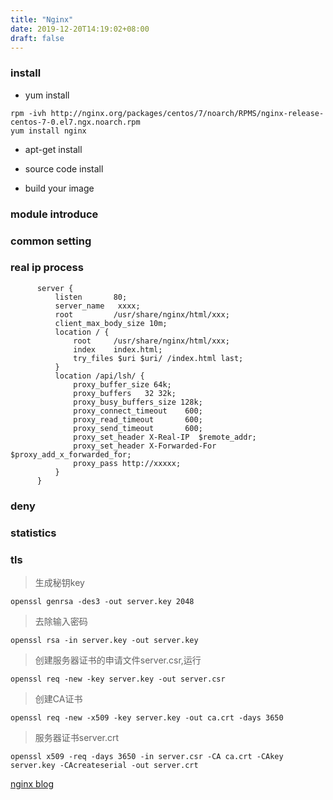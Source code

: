 ```yaml
---
title: "Nginx"
date: 2019-12-20T14:19:02+08:00
draft: false
---
```


### install
- yum install
```
rpm -ivh http://nginx.org/packages/centos/7/noarch/RPMS/nginx-release-centos-7-0.el7.ngx.noarch.rpm
yum install nginx
```
- apt-get install

- source code install

- build your image

### module introduce


### common setting


### real ip process
```
      server {
          listen       80;
          server_name   xxxx;
          root         /usr/share/nginx/html/xxx;
          client_max_body_size 10m;
          location / {
              root     /usr/share/nginx/html/xxx;
              index    index.html;
              try_files $uri $uri/ /index.html last;
          }
          location /api/lsh/ {
              proxy_buffer_size 64k;
              proxy_buffers   32 32k;
              proxy_busy_buffers_size 128k;
              proxy_connect_timeout    600;
              proxy_read_timeout       600;
              proxy_send_timeout       600;
              proxy_set_header X-Real-IP  $remote_addr;
              proxy_set_header X-Forwarded-For $proxy_add_x_forwarded_for;
              proxy_pass http://xxxxx;
          }
      }
```

### deny

### statistics


### tls 
> 生成秘钥key
```
openssl genrsa -des3 -out server.key 2048
```

>去除输入密码
```
openssl rsa -in server.key -out server.key
```

>创建服务器证书的申请文件server.csr,运行
```
openssl req -new -key server.key -out server.csr
```

>创建CA证书
```
openssl req -new -x509 -key server.key -out ca.crt -days 3650
```

>服务器证书server.crt
```
openssl x509 -req -days 3650 -in server.csr -CA ca.crt -CAkey server.key -CAcreateserial -out server.crt
```

[nginx blog](https://juejin.im/post/5aa7704c6fb9a028bb18a993)